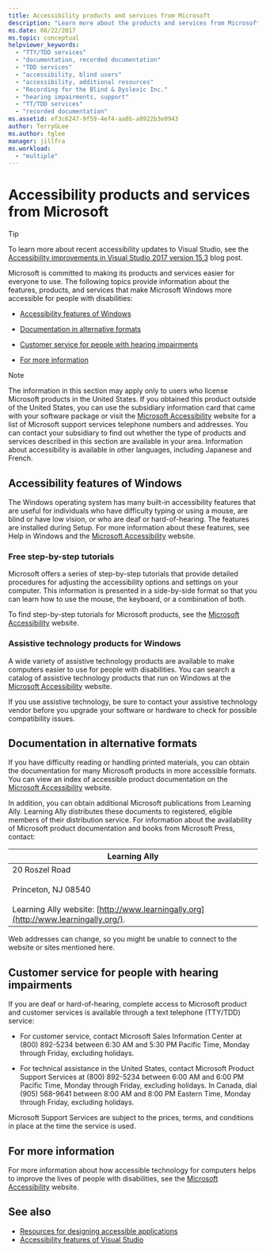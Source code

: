```yaml
---
title: Accessibility products and services from Microsoft
description: "Learn more about the products and services from Microsoft that can help make our operating systems, programs, and applications more accessible for everyone to use, including people with disabilities."
ms.date: 08/22/2017
ms.topic: conceptual
helpviewer_keywords:
  - "TTY/TDD services"
  - "documentation, recorded documentation"
  - "TDD services"
  - "accessibility, blind users"
  - "accessibility, additional resources"
  - "Recording for the Blind & Dyslexic Inc."
  - "hearing impairments, support"
  - "TT/TDD services"
  - "recorded documentation"
ms.assetid: ef3c6247-9f59-4ef4-aa8b-a8922b3e0943
author: TerryGLee
ms.author: tglee
manager: jillfra
ms.workload:
  - "multiple"
---
```

# Accessibility products and services from Microsoft

> [!TIP]
> To learn more about recent accessibility updates to Visual Studio, see the [Accessibility improvements in Visual Studio 2017 version 15.3](https://devblogs.microsoft.com/visualstudio/accessibility-improvements-in-visual-studio-2017-version-15-3/) blog post.

Microsoft is committed to making its products and services easier for everyone to use. The following topics provide information about the features, products, and services that make Microsoft Windows more accessible for people with disabilities:

- [Accessibility features of Windows](../../ide/reference/accessibility-products-and-services-from-microsoft.md#windows)

- [Documentation in alternative formats](../../ide/reference/accessibility-products-and-services-from-microsoft.md#altfortmats)

- [Customer service for people with hearing impairments](../../ide/reference/accessibility-products-and-services-from-microsoft.md#hearing)

- [For more information](../../ide/reference/accessibility-products-and-services-from-microsoft.md#moreinfo)

> [!NOTE]
> The information in this section may apply only to users who license Microsoft products in the United States. If you obtained this product outside of the United States, you can use the subsidiary information card that came with your software package or visit the [Microsoft Accessibility](http://go.microsoft.com/fwlink/?LinkId=8431) website for a list of Microsoft support services telephone numbers and addresses. You can contact your subsidiary to find out whether the type of products and services described in this section are available in your area. Information about accessibility is available in other languages, including Japanese and French.

##  <a name="windows"></a> Accessibility features of Windows

 The Windows operating system has many built-in accessibility features that are useful for individuals who have difficulty typing or using a mouse, are blind or have low vision, or who are deaf or hard-of-hearing. The features are installed during Setup. For more information about these features, see Help in Windows and the [Microsoft Accessibility](http://go.microsoft.com/fwlink/?LinkId=8431) website.

### Free step-by-step tutorials

 Microsoft offers a series of step-by-step tutorials that provide detailed procedures for adjusting the accessibility options and settings on your computer. This information is presented in a side-by-side format so that you can learn how to use the mouse, the keyboard, or a combination of both.

 To find step-by-step tutorials for Microsoft products, see the [Microsoft Accessibility](http://go.microsoft.com/fwlink/?LinkId=8431) website.

### Assistive technology products for Windows

 A wide variety of assistive technology products are available to make computers easier to use for people with disabilities. You can search a catalog of assistive technology products that run on Windows at the [Microsoft Accessibility](http://go.microsoft.com/fwlink/?LinkId=8431) website.

 If you use assistive technology, be sure to contact your assistive technology vendor before you upgrade your software or hardware to check for possible compatibility issues.

##  <a name="altfortmats"></a> Documentation in alternative formats

If you have difficulty reading or handling printed materials, you can obtain the documentation for many Microsoft products in more accessible formats. You can view an index of accessible product documentation on the [Microsoft Accessibility](http://go.microsoft.com/fwlink/?LinkId=8431) website.

In addition, you can obtain additional Microsoft publications from Learning Ally. Learning Ally distributes these documents to registered, eligible members of their distribution service. For information about the availability of Microsoft product documentation and books from Microsoft Press, contact:

|Learning Ally|
| - |
|20 Roszel Road<br /><br /> Princeton, NJ 08540<br /><br /> Learning Ally website: [http://www.learningally.org](http://www.learningally.org/).|

Web addresses can change, so you might be unable to connect to the website or sites mentioned here.

##  <a name="hearing"></a> Customer service for people with hearing impairments

If you are deaf or hard-of-hearing, complete access to Microsoft product and customer services is available through a text telephone (TTY/TDD) service:

- For customer service, contact Microsoft Sales Information Center at (800) 892-5234 between 6:30 AM and 5:30 PM Pacific Time, Monday through Friday, excluding holidays.

- For technical assistance in the United States, contact Microsoft Product Support Services at (800) 892-5234 between 6:00 AM and 6:00 PM Pacific Time, Monday through Friday, excluding holidays. In Canada, dial (905) 568-9641 between 8:00 AM and 8:00 PM Eastern Time, Monday through Friday, excluding holidays.

Microsoft Support Services are subject to the prices, terms, and conditions in place at the time the service is used.

##  <a name="moreinfo"></a> For more information

For more information about how accessible technology for computers helps to improve the lives of people with disabilities, see the [Microsoft Accessibility](http://go.microsoft.com/fwlink/?LinkId=8431) website.

## See also

* [Resources for designing accessible applications](../../ide/reference/resources-for-designing-accessible-applications.md)
* [Accessibility features of Visual Studio](../../ide/reference/accessibility-features-of-visual-studio.md)
